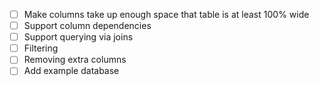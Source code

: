 - [ ] Make columns take up enough space that table is at least 100% wide
- [ ] Support column dependencies
- [ ] Support querying via joins
- [ ] Filtering
- [ ] Removing extra columns
- [ ] Add example database